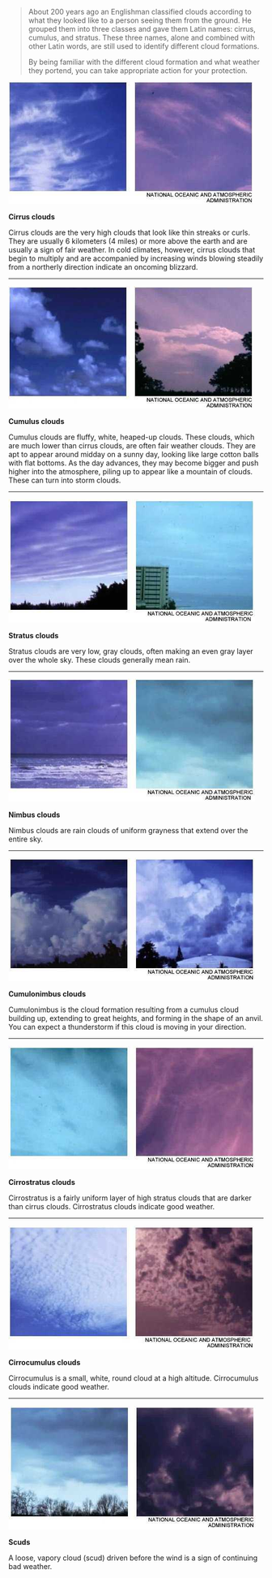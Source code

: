 > About 200 years ago an Englishman classified clouds according to what they looked like to a person seeing them from the ground. He grouped them into three classes and gave them Latin names: cirrus, cumulus, and stratus. These three names, alone and combined with other Latin words, are still used to identify different cloud formations.
> 
> By being familiar with the different cloud formation and what weather they portend, you can take appropriate action for your protection.

![](h1.jpg)

**Cirrus clouds**  

Cirrus clouds are the very high clouds that look like thin streaks or curls. They are usually 6 kilometers (4 miles) or more above the earth and are usually a sign of fair weather. In cold climates, however, cirrus clouds that begin to multiply and are accompanied by increasing winds blowing steadily from a northerly direction indicate an oncoming blizzard.
** *

![](h2.jpg)

**Cumulus clouds**  

Cumulus clouds are fluffy, white, heaped-up clouds. These clouds, which are much lower than cirrus clouds, are often fair weather clouds. They are apt to appear around midday on a sunny day, looking like large cotton balls with flat bottoms. As the day advances, they may become bigger and push higher into the atmosphere, piling up to appear like a mountain of clouds. These can turn into storm clouds.
** *

![](h3.jpg)

**Stratus clouds**  

Stratus clouds are very low, gray clouds, often making an even gray layer over the whole sky. These clouds generally mean rain.
** *

![](h4.jpg)

**Nimbus clouds**  

Nimbus clouds are rain clouds of uniform grayness that extend over the entire sky.
** *

![](h5.jpg)

**Cumulonimbus clouds**  

Cumulonimbus is the cloud formation resulting from a cumulus cloud building up, extending to great heights, and forming in the shape of an anvil. You can expect a thunderstorm if this cloud is moving in your direction.
** *

![](h6.jpg)

**Cirrostratus clouds**  

Cirrostratus is a fairly uniform layer of high stratus clouds that are darker than cirrus clouds. Cirrostratus clouds indicate good weather.
** *

![](h7.jpg)

**Cirrocumulus clouds**  

Cirrocumulus is a small, white, round cloud at a high altitude. Cirrocumulus clouds indicate good weather.
** *

![](h8.jpg)

**Scuds**  

A loose, vapory cloud (scud) driven before the wind is a sign of continuing bad weather.

</td>

</tr>

</tbody>

</table>

</center>
